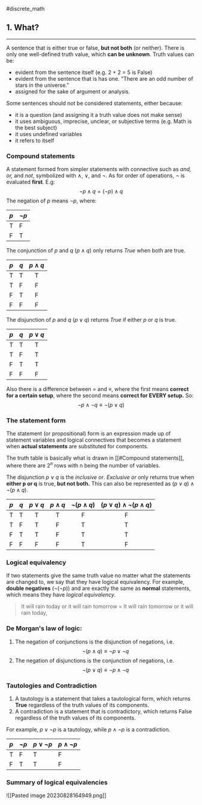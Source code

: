 #discrete_math 
## 1. What?
---
A sentence that is either true or false, **but not both** (or neither). There is only one well-defined truth value, which **can be unknown**. Truth values can be: 
- evident from the sentence itself (e.g. 2 + 2 = 5 is False)
- evident from the sentence that is has one. "There are an odd number of stars in the universe." 
- assigned for the sake of argument or analysis. 

Some sentences should not be considered statements, either because: 
- it is a question (and assigning it a truth value does not make sense)
- it uses ambiguous, imprecise, unclear, or subjective terms (e.g. Math is the best subject)
- it uses undefined variables
- it refers to itself

### Compound statements
A statement formed from simpler statements with connective such as *and, or,* and *not*, symbolized with $\land$, $\lor$, and $\lnot$. As for order of operations, $\lnot$ is evaluated **first**. E.g: 
$$\lnot p \land q = (\lnot p) \land q $$
The negation of $p$ means $\lnot p$, where: 

| $p$ | $\lnot p$ |
| --- | --- |
| T | F |
| F | T |

The conjunction of $p$ and $q$ ($p \land q$) only returns *True* when both are true.

| $p$ | $q$ | $p \land q$ |
| --- | --- |:-----------:|
| T   | T   |      T      |
| T   | F   |      F      |
| F   | T   |      F      |
| F   | F   |      F      |

The disjunction of $p$ and $q$ ($p \lor q$) returns *True* if either $p$ or $q$ is true.

| $p$ | $q$ | $p \lor q$ |
| --- | --- |:----------:|
| T   | T   |     T      |
| T   | F   |     T      |
| F   | T   |     T      |
| F   | F   |     F      |

Also there is a difference between $=$ and $\equiv$, where the first means **correct for a certain setup**, where the second means **correct for EVERY setup.** So: 
$$ \lnot p \land \lnot q \equiv \lnot(p \lor q)$$
### The statement form
The statement (or propositional) form is an expression made up of statement variables and logical connectives that becomes a statement when **actual statements** are substituted for components. 

The truth table is basically what is drawn in [[#Compound statements]], where there are $2^n$ rows with n being the number of variables.

The disjunction $p \lor q$ is the *inclusive or*. *Exclusive or* only returns true when **either p or q** is true, **but not both.** This can also be represented as $(p \lor q) \land  \lnot(p \land q)$. 

| $p$ | $q$ | $p \lor q$ | $p \land q$ | $\lnot(p \land q)$ | $(p \lor q) \land  \lnot(p \land q)$ |
| --- | --- |:----------:|:-----------:|:------------------:|:------------------------------------:|
| T   | T   |     T      |      T      |         F          |                  F                   |
| T   | F   |     T      |      F      |         T          |                  T                   |
| F   | T   |     T      |      F      |         T          |                  T                   |
| F   | F   |     F      |      F      |         T          |                  F                   |

### Logical equivalency
If two statements give the same truth value no matter what the statements are changed to, we say that they have logical equivalency. For example, **double negatives** ($\lnot (\lnot p))$ and are exactly the same as **normal** statements, which means they have *logical equivalency*.

> It will rain today or it will rain tomorrow = It will rain tomorrow or it will rain today, 

### De Morgan's law of logic: 
1. The negation of conjunctions is the disjunction of negations, i.e. 
$$\lnot (p \land q) \equiv \lnot p \lor \lnot q$$
2. The negation of disjunctions is the conjunction of negations, i.e. 
$$\lnot (p \lor q) \equiv \lnot p \land \lnot q$$
### Tautologies and Contradiction
1. A tautology is a statement that takes a tautological form, which returns **True** regardless of the truth values of its components. 
2. A contradiction is a statement that is contradictory, which returns False regardless of the truth values of its components.

For example, $p \lor \lnot p$ is a tautology, while $p \land \lnot p$ is a contradiction. 

| $p$ | $\lnot p$ | $p \lor \lnot p$ | $p \land \lnot p$ |
| --- | --------- | ---------------- | ----------------- |
| T   | F         | T                | F                 |
| F   | T         | T                | F                 |

### Summary of logical equivalencies
![[Pasted image 20230828164949.png]]